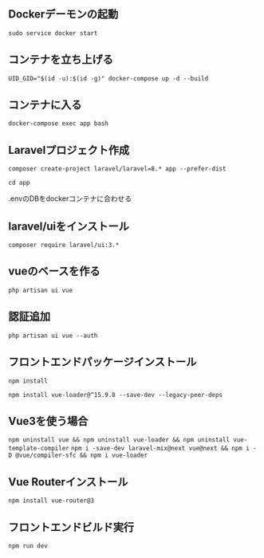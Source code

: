 ## Dockerデーモンの起動
`sudo service docker start`

## コンテナを立ち上げる
`UID_GID="$(id -u):$(id -g)" docker-compose up -d --build`

## コンテナに入る
`docker-compose exec app bash`

## Laravelプロジェクト作成
`composer create-project laravel/laravel=8.* app --prefer-dist`

`cd app`

.envのDBをdockerコンテナに合わせる

## laravel/uiをインストール
`composer require laravel/ui:3.*`

## vueのベースを作る
`php artisan ui vue`

## 認証追加
`php artisan ui vue --auth`

## フロントエンドパッケージインストール
`npm install`

`npm install vue-loader@^15.9.8 --save-dev --legacy-peer-deps`

## Vue3を使う場合
`npm uninstall vue && npm uninstall vue-loader && npm uninstall vue-template-compiler`
`npm i -save-dev laravel-mix@next vue@next && npm i -D @vue/compiler-sfc && npm i vue-loader`

## Vue Routerインストール
`npm install vue-router@3`

## フロントエンドビルド実行
`npm run dev`
